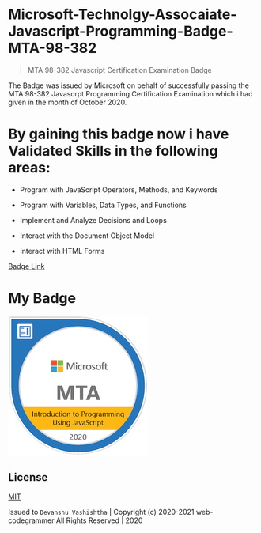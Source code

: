 # Microsoft-Technolgy-Assocaiate-Javascript-Programming-Badge-MTA-98-382

> MTA 98-382 Javascript Certification Examination Badge 

The Badge was issued by Microsoft on behalf of successfully passing the MTA 98-382 Javascrpt Programming Certification Examination which i had given in the month of October 2020.

# By gaining this badge now i have Validated Skills in the following areas:

- Program with JavaScript Operators, Methods, and Keywords

- Program with Variables, Data Types, and Functions

- Implement and Analyze Decisions and Loops

- Interact with the Document Object Model

- Interact with HTML Forms



[Badge Link](https://www.youracclaim.com/badges/869f3d7c-af71-4f17-aa89-47543a431c5c/public_url)

# My Badge

![alt text](https://github.com/web-codegrammer/Microsoft-Technolgy-Assocaiate-Javascript-Programming-Badge-MTA-98-382-/blob/main/MTA%20JS%20Badge/mta-introduction-to-programming-using-javascript-certified-2020.png)

## License 

[MIT](https://github.com/web-codegrammer/Microsoft-Technolgy-Assocaiate-Javascript-Programming-Badge-MTA-98-382-/blob/main/LICENSE)

Issued to ```Devanshu Vashishtha``` | Copyright (c) 2020-2021 web-codegrammer All Rights Reserved | 2020

